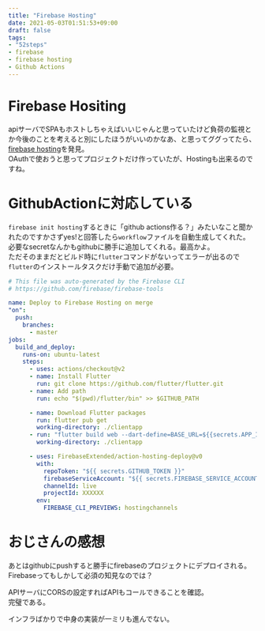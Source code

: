 ```yaml
---
title: "Firebase Hosting"
date: 2021-05-03T01:51:53+09:00
draft: false
tags:
- "52steps"
- firebase
- firebase hosting
- Github Actions
---
```


# Firebase Hositing
apiサーバでSPAもホストしちゃえばいいじゃんと思っていたけど負荷の監視とか今後のことを考えると別にしたほうがいいのかなあ、と思ってググってたら、[firebase hosting](https://firebase.google.com/docs/hosting/quickstart?hl=ja)を発見。  
OAuthで使おうと思ってプロジェクトだけ作っていたが、Hostingも出来るのですね。  

# GithubActionに対応している

`firebase init hosting`するときに「github actions作る？」みたいなこと聞かれたのですかさずyes!と回答したら`workflow`ファイルを自動生成してくれた。  
必要なsecretなんかもgithubに勝手に追加してくれる。最高かよ。  
ただそのままだとビルド時に`flutter`コマンドがないってエラーが出るので`flutter`のインストールタスクだけ手動で追加が必要。

```yml
# This file was auto-generated by the Firebase CLI
# https://github.com/firebase/firebase-tools

name: Deploy to Firebase Hosting on merge
"on":
  push:
    branches:
      - master
jobs:
  build_and_deploy:
    runs-on: ubuntu-latest
    steps:
      - uses: actions/checkout@v2
      - name: Install Flutter
        run: git clone https://github.com/flutter/flutter.git
      - name: Add path
        run: echo "$(pwd)/flutter/bin" >> $GITHUB_PATH

      - name: Download Flutter packages
        run: flutter pub get
        working-directory: ./clientapp
      - run: "flutter build web --dart-define=BASE_URL=${{secrets.APP_IP}}"
        working-directory: ./clientapp

      - uses: FirebaseExtended/action-hosting-deploy@v0
        with:
          repoToken: "${{ secrets.GITHUB_TOKEN }}"
          firebaseServiceAccount: "${{ secrets.FIREBASE_SERVICE_ACCOUNT_STEPS_C8BDA }}"
          channelId: live
          projectId: XXXXXX
        env:
          FIREBASE_CLI_PREVIEWS: hostingchannels
```

# おじさんの感想
あとはgithubにpushすると勝手にfirebaseのプロジェクトにデプロイされる。  
Firebaseってもしかして必須の知見なのでは？  

APIサーバにCORSの設定すればAPIもコールできることを確認。  
完璧である。  

インフラばかりで中身の実装が一ミリも進んでない。
